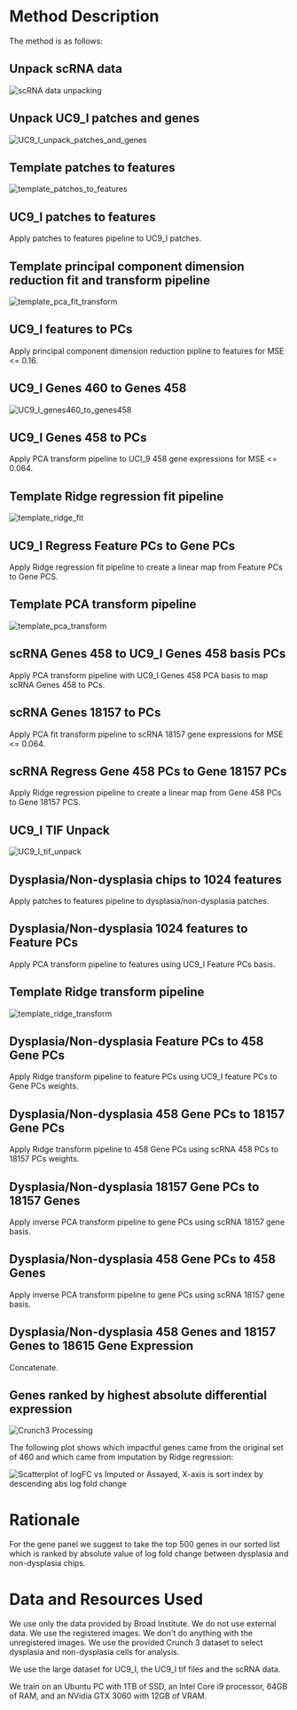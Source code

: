 # Method Description

The method is as follows:

## Unpack scRNA data
![scRNA data unpacking](mermaid/SCRNA_unpack.png) 

## Unpack UC9_I patches and genes
![UC9_I_unpack_patches_and_genes](mermaid/UC9_I_unpack_patches_and_genes.png)  

## Template patches to features
![template_patches_to_features](mermaid/template_patches_to_features.png)  

## UC9_I patches to features 
Apply patches to features pipeline to UC9_I patches.

## Template principal component dimension reduction fit and transform pipeline
![template_pca_fit_transform](mermaid/template_pca_fit_transform.png)  

## UC9_I features to PCs
Apply principal component dimension reduction pipline to features for MSE <= 0.16.

## UC9_I Genes 460 to Genes 458
![UC9_I_genes460_to_genes458](mermaid/UC9_I_genes460_to_genes458.png)

## UC9_I Genes 458 to PCs
Apply PCA transform pipeline to UCI_9 458 gene expressions for MSE <= 0.064.

## Template Ridge regression fit pipeline
![template_ridge_fit](mermaid/template_ridge_fit.png)

## UC9_I Regress Feature PCs to Gene PCs
Apply Ridge regression fit pipeline to create a linear map from Feature PCs to Gene PCS.

## Template PCA transform pipeline
![template_pca_transform](mermaid/template_pca_transform.png)

## scRNA Genes 458 to UC9_I Genes 458 basis PCs
Apply PCA transform pipeline with UC9_I Genes 458 PCA basis to map scRNA Genes 458 to PCs.

## scRNA Genes 18157 to PCs
Apply PCA fit transform pipeline to scRNA 18157 gene expressions for MSE <= 0.064.

## scRNA Regress Gene 458 PCs to Gene 18157 PCs
Apply Ridge regression pipeline to create a linear map from Gene 458 PCs to Gene 18157 PCS.

## UC9_I TIF Unpack
![UC9_I_tif_unpack](mermaid/UC9_I_tif_unpack.png)

## Dysplasia/Non-dysplasia chips to 1024 features
Apply patches to features pipeline to dysplasia/non-dysplasia patches.

## Dysplasia/Non-dysplasia 1024 features to Feature PCs
Apply PCA transform pipeline to features using UC9_I Feature PCs basis.

## Template Ridge transform pipeline

![template_ridge_transform](mermaid/template_ridge_transform.png)

## Dysplasia/Non-dysplasia Feature PCs to 458 Gene PCs
Apply Ridge transform pipeline to feature PCs using UC9_I feature PCs to Gene PCs weights.

## Dysplasia/Non-dysplasia 458 Gene PCs to 18157 Gene PCs
Apply Ridge transform pipeline to 458 Gene PCs using scRNA 458 PCs to 18157 PCs weights.

## Dysplasia/Non-dysplasia 18157 Gene PCs to 18157 Genes
Apply inverse PCA transform pipeline to gene PCs using scRNA 18157 gene basis.

## Dysplasia/Non-dysplasia 458 Gene PCs to 458 Genes
Apply inverse PCA transform pipeline to gene PCs using scRNA 18157 gene basis.

## Dysplasia/Non-dysplasia 458 Genes and 18157 Genes to 18615 Gene Expression
Concatenate.

## Genes ranked by highest absolute differential expression
![Crunch3 Processing](mermaid/crunch3.png)  

The following plot shows which impactful genes came from the original set of 460 and which came from imputation by Ridge regression:

![Scatterplot of logFC vs Imputed or Assayed, X-axis is sort index by descending abs log fold change](mermaid/logFC_plot.png)  

# Rationale

For the gene panel we suggest to take the top 500 genes in our sorted list which is ranked by absolute value of log fold change between dysplasia and non-dysplasia chips.

# Data and Resources Used

We use only the data provided by Broad Institute.  We do not use external data.  We use the registered images.  We don't do anything with the unregistered images.  We use the provided Crunch 3 dataset to select dysplasia and non-dysplasia cells for analysis.

We use the large dataset for UC9_I, the UC9_I tif files and the scRNA data.

We train on an Ubuntu PC with 1TB of SSD, an Intel Core i9 processor, 64GB of RAM, and an NVidia GTX 3060 with 12GB of VRAM.
